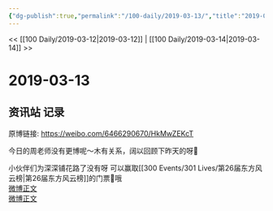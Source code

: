 ```yaml
---
{"dg-publish":true,"permalink":"/100-daily/2019-03-13/","title":"2019-03-13"}
---
```



<< [[100 Daily/2019-03-12\|2019-03-12]] | [[100 Daily/2019-03-14\|2019-03-14]] >>

# 2019-03-13

## 资讯站 记录

原博链接: https://weibo.com/6466290670/HkMwZEKcT

今日的周老师没有更博呢～木有关系，阔以回顾下昨天的呀🐰  
[](https://m.weibo.cn/1736988591/4349108501725059)

小伙伴们为深深铺花路了没有呀 可以赢取[[300 Events/301 Lives/第26届东方风云榜\|第26届东方风云榜]]的门票🎫哦  
[微博正文](https://m.weibo.cn/6466290670/4349412283040328)  
[微博正文](https://m.weibo.cn/6466290670/4349401705159558)
